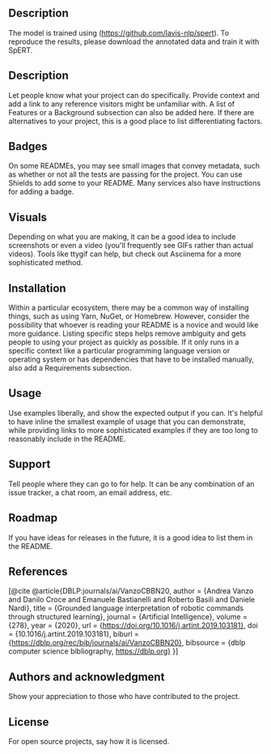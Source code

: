 ## Description

The model is trained using (https://github.com/lavis-nlp/spert).
To reproduce the results, please download the annotated data and train it with SpERT.

## Description
Let people know what your project can do specifically. Provide context and add a link to any reference visitors might be unfamiliar with. A list of Features or a Background subsection can also be added here. If there are alternatives to your project, this is a good place to list differentiating factors.

## Badges
On some READMEs, you may see small images that convey metadata, such as whether or not all the tests are passing for the project. You can use Shields to add some to your README. Many services also have instructions for adding a badge.

## Visuals
Depending on what you are making, it can be a good idea to include screenshots or even a video (you'll frequently see GIFs rather than actual videos). Tools like ttygif can help, but check out Asciinema for a more sophisticated method.

## Installation
Within a particular ecosystem, there may be a common way of installing things, such as using Yarn, NuGet, or Homebrew. However, consider the possibility that whoever is reading your README is a novice and would like more guidance. Listing specific steps helps remove ambiguity and gets people to using your project as quickly as possible. If it only runs in a specific context like a particular programming language version or operating system or has dependencies that have to be installed manually, also add a Requirements subsection.

## Usage
Use examples liberally, and show the expected output if you can. It's helpful to have inline the smallest example of usage that you can demonstrate, while providing links to more sophisticated examples if they are too long to reasonably include in the README.

## Support
Tell people where they can go to for help. It can be any combination of an issue tracker, a chat room, an email address, etc.

## Roadmap
If you have ideas for releases in the future, it is a good idea to list them in the README.

## References
[@cite
@article{DBLP:journals/ai/VanzoCBBN20,
  author    = {Andrea Vanzo and
               Danilo Croce and
               Emanuele Bastianelli and
               Roberto Basili and
               Daniele Nardi},
  title     = {Grounded language interpretation of robotic commands through structured
               learning},
  journal   = {Artificial Intelligence},
  volume    = {278},
  year      = {2020},
  url       = {https://doi.org/10.1016/j.artint.2019.103181},
  doi       = {10.1016/j.artint.2019.103181},
  biburl    = {https://dblp.org/rec/bib/journals/ai/VanzoCBBN20},
  bibsource = {dblp computer science bibliography, https://dblp.org}
}]

## Authors and acknowledgment
Show your appreciation to those who have contributed to the project.

## License
For open source projects, say how it is licensed.

